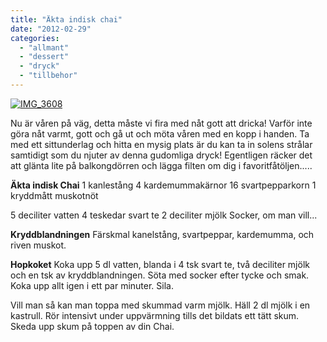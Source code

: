 ```yaml
---
title: "Äkta indisk chai"
date: "2012-02-29"
categories: 
  - "allmant"
  - "dessert"
  - "dryck"
  - "tillbehor"
---
```


[![](images/IMG_3608-1024x682.jpg "IMG_3608")](http://import.local/wp-content/uploads/2012/03/IMG_3608.jpg)

Nu är våren på väg, detta måste vi fira med nåt gott att dricka! Varför inte göra nåt varmt, gott och gå ut och möta våren med en kopp i handen. Ta med ett sittunderlag och hitta en mysig plats är du kan ta in solens strålar samtidigt som du njuter av denna gudomliga dryck! Egentligen räcker det att glänta lite på balkongdörren och lägga filten om dig i favoritfåtöljen.....

**Äkta indisk Chai** 1 kanlestång 4 kardemummakärnor 16 svartpepparkorn 1 kryddmått muskotnöt

5 deciliter vatten 4 teskedar svart te 2 deciliter mjölk Socker, om man vill...

**Kryddblandningen** Färskmal kanelstång, svartpeppar, kardemumma, och riven muskot.

**Hopkoket** Koka upp 5 dl vatten, blanda i 4 tsk svart te, två deciliter mjölk och en tsk av kryddblandningen. Söta med socker efter tycke och smak. Koka upp allt igen i ett par minuter. Sila.

Vill man så kan man toppa med skummad varm mjölk. Häll 2 dl mjölk i en kastrull. Rör intensivt under uppvärmning tills det bildats ett tätt skum. Skeda upp skum på toppen av din Chai.
